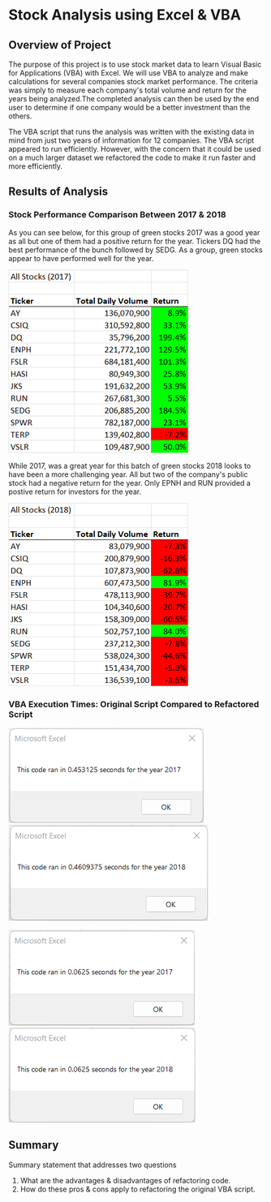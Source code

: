# Stock Analysis using Excel & VBA

## Overview of Project

The purpose of this project is to use stock market data to learn Visual Basic for Applications (VBA) with Excel. We will use VBA to analyze and make calculations for several companies stock market performance. The criteria was simply to measure each company's total volume and return for the years being analyzed.The completed analysis can then be used by the end user to determine if one company would be a better investment than the others. 

The VBA script that runs the analysis was written with the existing data in mind from just two years of information for 12 companies. The VBA script appeared to run efficiently. However, with the concern that it could be used on a much larger dataset we refactored the code to make it run faster and more efficiently.

## Results of Analysis

### Stock Performance Comparison Between 2017 & 2018

As you can see below, for this group of green stocks 2017 was a good year as all but one of them had a positive return for the year. Tickers DQ had the best performance of the bunch followed by SEDG. As a group, green stocks appear to have performed well for the year. 

![2017 Analysis Results](/Resources/2017_Analysis_Results.png)

While 2017, was a great year for this batch of green stocks 2018 looks to have been a more challenging year. All but two of the company's public stock had a negative return for the year. Only EPNH and RUN provided a postive return for investors for the year.

![2018 Analysis Results](/Resources/2018_Analysis_Results.png)



### VBA Execution Times: Original Script Compared to Refactored Script

![2017 Original Code Run Time](/Resources/VBA_Challenge_2017_Original_Code.png)
![2018 Original Code Run Time](/Resources/VBA_Challenge_2018_Original_Code.png)

![2017 Refactored Code Run Time](/Resources/VBA_Challenge_2017.png)
![2018 Refactored Code Run Time](/Resources/VBA_Challenge_2018.png)



## Summary
Summary statement that addresses two questions
1. What are the advantages & disadvantages of refactoring code.
2. How do these pros & cons apply to refactoring the original VBA script.


